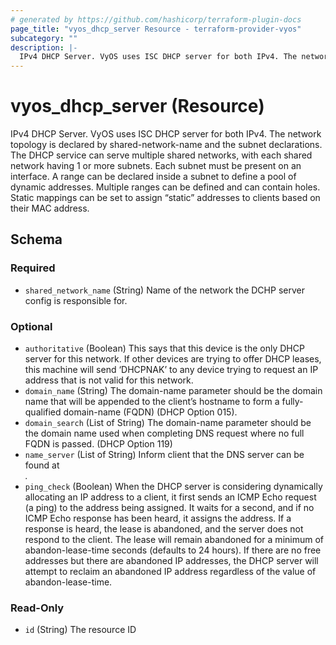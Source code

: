 ```yaml
---
# generated by https://github.com/hashicorp/terraform-plugin-docs
page_title: "vyos_dhcp_server Resource - terraform-provider-vyos"
subcategory: ""
description: |-
  IPv4 DHCP Server. VyOS uses ISC DHCP server for both IPv4. The network topology is declared by shared-network-name and the subnet declarations. The DHCP service can serve multiple shared networks, with each shared network having 1 or more subnets. Each subnet must be present on an interface. A range can be declared inside a subnet to define a pool of dynamic addresses. Multiple ranges can be defined and can contain holes. Static mappings can be set to assign “static” addresses to clients based on their MAC address.
---
```


# vyos_dhcp_server (Resource)

IPv4 DHCP Server. VyOS uses ISC DHCP server for both IPv4. The network topology is declared by shared-network-name and the subnet declarations. The DHCP service can serve multiple shared networks, with each shared network having 1 or more subnets. Each subnet must be present on an interface. A range can be declared inside a subnet to define a pool of dynamic addresses. Multiple ranges can be defined and can contain holes. Static mappings can be set to assign “static” addresses to clients based on their MAC address.



<!-- schema generated by tfplugindocs -->
## Schema

### Required

- `shared_network_name` (String) Name of the network the DCHP server config is responsible for.

### Optional

- `authoritative` (Boolean) This says that this device is the only DHCP server for this network. If other devices are trying to offer DHCP leases, this machine will send ‘DHCPNAK’ to any device trying to request an IP address that is not valid for this network.
- `domain_name` (String) The domain-name parameter should be the domain name that will be appended to the client’s hostname to form a fully-qualified domain-name (FQDN) (DHCP Option 015).
- `domain_search` (List of String) The domain-name parameter should be the domain name used when completing DNS request where no full FQDN is passed. (DHCP Option 119)
- `name_server` (List of String) Inform client that the DNS server can be found at <address>.
- `ping_check` (Boolean) When the DHCP server is considering dynamically allocating an IP address to a client, it first sends an ICMP Echo request (a ping) to the address being assigned. It waits for a second, and if no ICMP Echo response has been heard, it assigns the address. If a response is heard, the lease is abandoned, and the server does not respond to the client. The lease will remain abandoned for a minimum of abandon-lease-time seconds (defaults to 24 hours). If there are no free addresses but there are abandoned IP addresses, the DHCP server will attempt to reclaim an abandoned IP address regardless of the value of abandon-lease-time.

### Read-Only

- `id` (String) The resource ID


